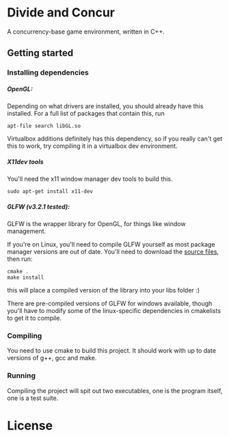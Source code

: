 # Divide and Concur
A concurrency-base game environment, written in C++.

## Getting started

### Installing dependencies

##### OpenGL:

Depending on what drivers are installed, you should already have this installed.
For a full list of packages that contain this, run

```
apt-file search libGL.so
```

Virtualbox additions definitely has this dependency, so if you really can't get this to work, try compiling it in a virtualbox dev environment.


##### X11dev tools

You'll need the x11 window manager dev tools to build this.

```
sudo apt-get install x11-dev
```

 
##### GLFW (v3.2.1 tested):

GLFW is the wrapper library for OpenGL, for things like window management.

If you're on Linux, you'll need to compile GLFW yourself as most package manager versions are out of date.
You'll need to download the [source files](https://www.glfw.org/download.html), then run:

```
cmake .
make install
```

this will place a compiled version of the library into your libs folder :)

There are pre-compiled versions of GLFW for windows available, though you'll have to modify some of the linux-specific dependencies in cmakelists to get it to compile.


### Compiling

You need to use cmake to build this project.
It should work with up to date versions of g++, gcc and make.


### Running

Compiling the project will spit out two executables, one is the program itself, one is a test suite.

# License